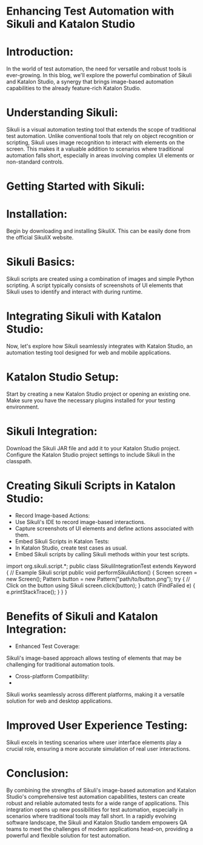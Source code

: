 # Enhancing Test Automation with Sikuli and Katalon Studio

# Introduction:
In the world of test automation, the need for versatile and robust tools is ever-growing. In this blog, we'll explore the powerful combination of Sikuli and Katalon Studio, a synergy that brings image-based automation capabilities to the already feature-rich Katalon Studio.

# Understanding Sikuli:

Sikuli is a visual automation testing tool that extends the scope of traditional test automation. Unlike conventional tools that rely on object recognition or scripting, Sikuli uses image recognition to interact with elements on the screen. This makes it a valuable addition to scenarios where traditional automation falls short, especially in areas involving complex UI elements or non-standard controls.

# Getting Started with Sikuli:

# Installation:
Begin by downloading and installing SikuliX. This can be easily done from the official SikuliX website.

# Sikuli Basics:
Sikuli scripts are created using a combination of images and simple Python scripting. A script typically consists of screenshots of UI elements that Sikuli uses to identify and interact with during runtime.

# Integrating Sikuli with Katalon Studio:

Now, let's explore how Sikuli seamlessly integrates with Katalon Studio, an automation testing tool designed for web and mobile applications.

# Katalon Studio Setup:

Start by creating a new Katalon Studio project or opening an existing one.
Make sure you have the necessary plugins installed for your testing environment.

# Sikuli Integration:

Download the Sikuli JAR file and add it to your Katalon Studio project.
Configure the Katalon Studio project settings to include Sikuli in the classpath.

# Creating Sikuli Scripts in Katalon Studio:
* Record Image-based Actions:
* Use Sikuli's IDE to record image-based interactions.
* Capture screenshots of UI elements and define actions associated with them.
* Embed Sikuli Scripts in Katalon Tests:
* In Katalon Studio, create test cases as usual.
* Embed Sikuli scripts by calling Sikuli methods within your test scripts.


import org.sikuli.script.*; public class SikuliIntegrationTest extends Keyword { // Example Sikuli script public void performSikuliAction() { Screen screen = new Screen(); Pattern button = new Pattern("path/to/button.png"); try { // Click on the button using Sikuli screen.click(button); } catch (FindFailed e) { e.printStackTrace(); } } } 

# Benefits of Sikuli and Katalon Integration:

* Enhanced Test Coverage:

Sikuli's image-based approach allows testing of elements that may be challenging for traditional automation tools.

* Cross-platform Compatibility:
* 
Sikuli works seamlessly across different platforms, making it a versatile solution for web and desktop applications.

# Improved User Experience Testing:

Sikuli excels in testing scenarios where user interface elements play a crucial role, ensuring a more accurate simulation of real user interactions.

# Conclusion:

By combining the strengths of Sikuli's image-based automation and Katalon Studio's comprehensive test automation capabilities, testers can create robust and reliable automated tests for a wide range of applications. This integration opens up new possibilities for test automation, especially in scenarios where traditional tools may fall short.
In a rapidly evolving software landscape, the Sikuli and Katalon Studio tandem empowers QA teams to meet the challenges of modern applications head-on, providing a powerful and flexible solution for test automation.
